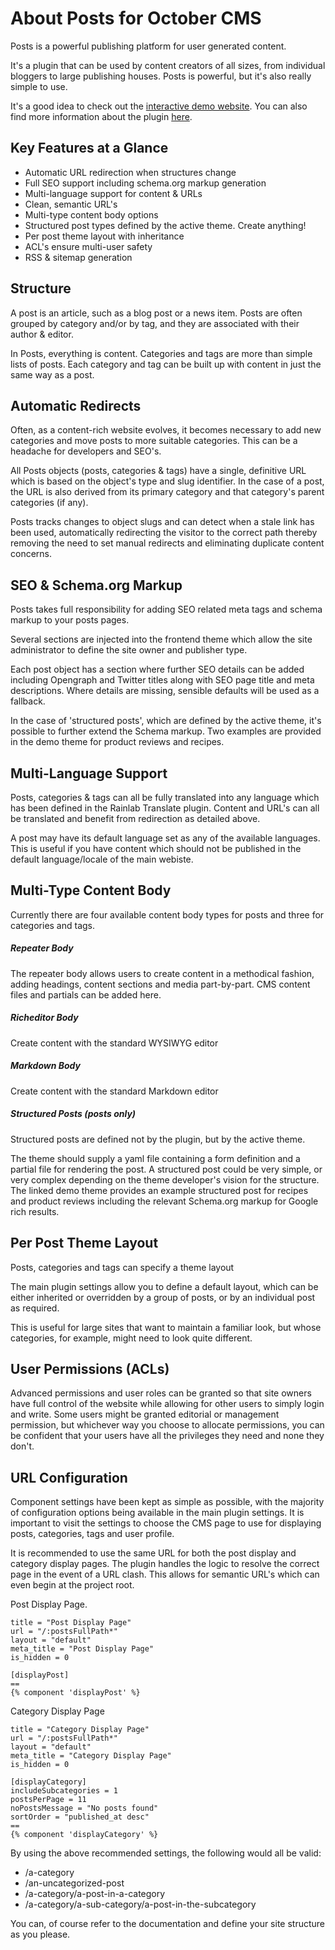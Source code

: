 # About Posts for October CMS

Posts is a powerful publishing platform for user generated content.

It's a plugin that can be used by content creators of all sizes, from individual bloggers
to large publishing houses. Posts is powerful, but it's also really simple to use.

It's a good idea to check out the [interactive demo website](https://playground.posts-plugin.dynamedia.uk).
You can also find more information about the plugin [here](https://posts-plugin.dynamedia.uk).

## Key Features at a Glance

- Automatic URL redirection when structures change
- Full SEO support including schema.org markup generation
- Multi-language support for content & URLs
- Clean, semantic URL's
- Multi-type content body options
- Structured post types defined by the active theme. Create anything!
- Per post theme layout with inheritance
- ACL's ensure multi-user safety
- RSS & sitemap generation

## Structure

A post is an article, such as a blog post or a news item. Posts are often grouped
by category and/or by tag, and they are associated with their author & editor.

In Posts, everything is content. Categories and tags are more than simple lists of posts.
Each category and tag can be built up with content in just the same way as a post.

## Automatic Redirects

Often, as a content-rich website evolves, it becomes necessary to add new categories and move posts
to more suitable categories. This can be a headache for developers and SEO's.

All Posts objects (posts, categories & tags) have a single, definitive URL which is based on the object's
type and slug identifier. In the case of a post, the URL is also derived from its primary category and
that category's parent categories (if any).

Posts tracks changes to object slugs and can detect when a stale link has been used, automatically
redirecting the visitor to the correct path thereby removing the need to set manual redirects and
eliminating duplicate content concerns.

## SEO & Schema.org Markup

Posts takes full responsibility for adding SEO related meta tags and schema markup to your posts pages.

Several sections are injected into the frontend theme which allow the site administrator to define
the site owner and publisher type.

Each post object has a section where further SEO details can be added including Opengraph and Twitter titles
along with SEO page title and meta descriptions. Where details are missing, sensible defaults will be
used as a fallback.

In the case of 'structured posts', which are defined by the active theme, it's possible to further
extend the Schema markup. Two examples are provided in the demo theme for product reviews and recipes.

## Multi-Language Support

Posts, categories & tags can all be fully translated into any language which has been defined in the
Rainlab Translate plugin. Content and URL's can all be translated and benefit from redirection as detailed
above.

A post may have its default language set as any of the available languages. This is useful if you have
content which should not be published in the default language/locale of the main webiste.

## Multi-Type Content Body

Currently there are four available content body types for posts and three for categories and tags.

##### Repeater Body

The repeater body allows users to create content in a methodical fashion, adding headings, content sections
and media part-by-part. CMS content files and partials can be added here.

##### Richeditor Body

Create content with the standard WYSIWYG editor

##### Markdown Body

Create content with the standard Markdown editor

##### Structured Posts (posts only)

Structured posts are defined not by the plugin, but by the active theme.

The theme should supply a yaml file containing a form definition and a partial file for rendering the
post.  A structured post could be very simple, or very complex depending on the theme developer's vision
for the structure.  The linked demo theme provides an example structured post for recipes and product reviews
including the relevant Schema.org markup for Google rich results.

## Per Post Theme Layout

Posts, categories and tags can specify a theme layout

The main plugin settings allow you to define a default layout, which can be either
inherited or overridden by a group of posts, or by an individual post as required.

This is useful for large sites that want to maintain
a familiar look, but whose categories, for example, might need to look quite different.

## User Permissions (ACLs)

Advanced permissions and user roles
can be granted so that site owners have full control of the website while allowing
for other users to simply login and write. Some users might be granted editorial
or management permission, but whichever way you choose to allocate permissions, you
can be confident that your users have all the privileges they need and none they don't.

## URL Configuration

Component settings have been kept as simple as possible,
with the majority of configuration options being available in the main plugin
settings. It is important to visit the settings to choose the CMS page to use for
displaying posts, categories, tags and user profile.

It is recommended to use the same URL for both the post display and category display pages.
The plugin handles the logic to resolve the correct page in the event of a URL clash.
This allows for semantic URL's which can even begin at the project root.

Post Display Page.
~~~
title = "Post Display Page"
url = "/:postsFullPath*"
layout = "default"
meta_title = "Post Display Page"
is_hidden = 0

[displayPost]
==
{% component 'displayPost' %}
~~~

Category Display Page
~~~
title = "Category Display Page"
url = "/:postsFullPath*"
layout = "default"
meta_title = "Category Display Page"
is_hidden = 0

[displayCategory]
includeSubcategories = 1
postsPerPage = 11
noPostsMessage = "No posts found"
sortOrder = "published_at desc"
==
{% component 'displayCategory' %}
~~~

By using the above recommended settings, the following would all be valid:
- /a-category
- /an-uncategorized-post
- /a-category/a-post-in-a-category
- /a-category/a-sub-category/a-post-in-the-subcategory

You can, of course refer to the documentation and define your site structure as you please.

